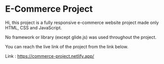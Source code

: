 # E-Commerce Project

Hi, this project is a fully responsive e-commerce website project made only HTML, CSS and JavaScript.

No framework or library (except glide.js) was used throughout the project.

You can reach the live link of the project from the link below.

Link : https://commerce-project.netlify.app/
